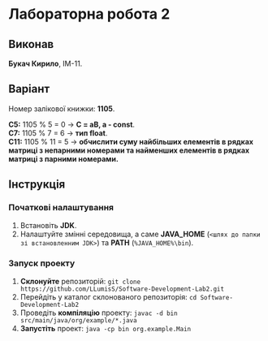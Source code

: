 # Лабораторна робота 2
## Виконав
**Букач Кирило**, ІМ-11.
## Варіант
Номер залікової книжки: **1105**.  
  
**С5:** 1105 % 5 = 0 -> **C = aB, a - const**.  
**С7:** 1105 % 7 = 6 -> **тип float**.  
**С11:** 1105 % 11 = 5 -> **обчислити суму найбільших елементів в рядках матриці з
непарними номерами та найменших елементів в рядках матриці з
парними номерами.**  
## Інструкція
### Початкові налаштування
1. Встановіть **JDK**.
2. Налаштуйте змінні середовища, а саме **JAVA_HOME** (`<шлях до папки зі встановленним JDK>`) та **PATH** (`%JAVA_HOME%\bin`).
### Запуск проекту
1. **Склонуйте** репозиторій: `git clone https://github.com/LLumisS/Software-Development-Lab2.git`
2. Перейдіть у каталог склонованого репозиторія: `cd Software-Development-Lab2`
3. Проведіть **компіляцію** проекту: `javac -d bin src/main/java/org/example/*.java`
4. **Запустіть** проект: `java -cp bin org.example.Main`
